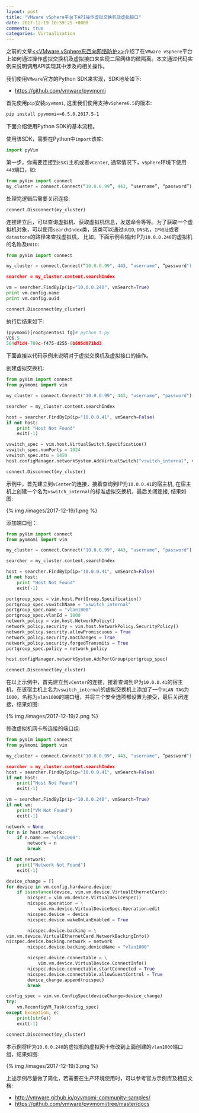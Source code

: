 ```yaml
---
layout: post
title: "VMware vSphere平台下API操作虚拟交换机及虚拟接口"
date: 2017-12-19 10:59:25 +0800
comments: true
categories: Virtualization
---
```

之前的文章[<<VMware vSphere东西向网络防护>>](http://www.just4coding.com/blog/2017/06/10/vmware-westeast/)介绍了在`VMware vSphere`平台上如何通过操作虚拟交换机及虚拟接口来实现二层网络的微隔离。本文通过代码实例来说明调用API实现其中涉及的相关操作。

我们使用`VMware`官方的Python SDK来实现，SDK地址如下:

* https://github.com/vmware/pyvmomi

首先使用`pip`安装`pyvmomi`, 这里我们使用支持`vSphere6.5`的版本:
```bash
pip install pyvmomi==6.5.0.2017.5-1
```

下面介绍使用Python SDK的基本流程。

<!--more-->

使用该SDK，需要在Python中`import`该库:

```python
import pyVim
```

第一步，你需要连接到`ESXi`主机或者`vCenter`, 通常情况下，`vSphere`环境下使用`443`端口，如:

```python
from pyVim import connect
my_cluster = connect.Connect(“10.0.0.99”, 443, “username”, “password”)
```

处理完逻辑后需要关闭连接:

```python
connect.Disconnect(my_cluster)
```

连接建立后，可以查询虚拟机、获取虚拟机信息，发送命令等等。为了获取一个虚拟机对象，可以使用`searchIndex`类，该类可以通过`UUID`, `DNS名`，`IP地址`或者`datastore`的路径来查找虚拟机， 比如，下面示例会输出IP为`10.0.0.240`的虚拟机的名称及`UUID`:

```python
from pyVim import connect

my_cluster = connect.Connect(“10.0.0.99", 443, “username", “password")

searcher = my_cluster.content.searchIndex

vm = searcher.FindByIp(ip="10.0.0.240", vmSearch=True)
print vm.config.name
print vm.config.uuid

connect.Disconnect(my_cluster)
```

执行后结果如下:

```python
(pyvmomi)[root@centos1 fg]# python t.py
VC6.5
564d71d4-709c-f475-d255-0b695d071bd3
```

下面直接以代码示例来说明对于虚拟交换机及虚拟接口的操作。

创建虚拟交换机:

```python
from pyVim import connect
from pyVmomi import vim

my_cluster = connect.Connect("10.0.0.99", 443, "username", "password")

searcher = my_cluster.content.searchIndex

host = searcher.FindByIp(ip="10.0.0.41", vmSearch=False)
if not host:
    print "Host Not Found"
    exit(-1)

vswitch_spec = vim.host.VirtualSwitch.Specification()
vswitch_spec.numPorts = 1024
vswitch_spec.mtu = 1450
host.configManager.networkSystem.AddVirtualSwitch("vswitch_internal", vswitch_spec)

connect.Disconnect(my_cluster)
```

示例中，首先建立到`vCenter`的连接，接着查询到IP为`10.0.0.41`的宿主机, 在宿主机上创建一个名为`vswitch_internal`的标准虚拟交换机，最后关闭连接, 结果如图:

{% img /images/2017-12-19/1.png %}

添加端口组：

```python
from pyVim import connect
from pyVmomi import vim

my_cluster = connect.Connect("10.0.0.99", 443, "username", "password")

searcher = my_cluster.content.searchIndex

host = searcher.FindByIp(ip="10.0.0.41", vmSearch=False)
if not host:
    print "Host Not Found"
    exit(-1)

portgroup_spec = vim.host.PortGroup.Specification()
portgroup_spec.vswitchName = "vswitch_internal"
portgroup_spec.name = "vlan1000"
portgroup_spec.vlanId = 1000
network_policy = vim.host.NetworkPolicy()
network_policy.security = vim.host.NetworkPolicy.SecurityPolicy()
network_policy.security.allowPromiscuous = True
network_policy.security.macChanges = True
network_policy.security.forgedTransmits = True
portgroup_spec.policy = network_policy

host.configManager.networkSystem.AddPortGroup(portgroup_spec)

connect.Disconnect(my_cluster)
```

在以上示例中，首先建立到`vCenter`的连接，接着查询到IP为`10.0.0.41`的宿主机，在该宿主机上名为`vswitch_internal`的虚拟交换机上添加了一个`VLAN TAG`为`1000`，名称为`vlan1000`的端口组，并将三个安全选项都设置为接受，最后关闭连接，结果如图:

{% img /images/2017-12-19/2.png %}

修改虚拟机网卡所连接的端口组:

```python
from pyVim import connect
from pyVmomi import vim

my_cluster = connect.Connect("10.0.0.99", 443, "username", “password")

searcher = my_cluster.content.searchIndex
host = searcher.FindByIp(ip="10.0.0.41", vmSearch=False)
if not host:
    print("Host Not Found")
    exit(-1)

vm = searcher.FindByIp(ip="10.0.0.240", vmSearch=True)
if not vm:
    print("VM Not Found")
    exit(-1)

network = None
for n in host.network:
    if n.name == "vlan1000":
        network = n
        break

if not network:
    print("Network Not Found")
    exit(-1)

device_change = []
for device in vm.config.hardware.device:
    if isinstance(device, vim.vm.device.VirtualEthernetCard):
        nicspec = vim.vm.device.VirtualDeviceSpec()
        nicspec.operation = \
            vim.vm.device.VirtualDeviceSpec.Operation.edit
        nicspec.device = device
        nicspec.device.wakeOnLanEnabled = True

        nicspec.device.backing = \
vim.vm.device.VirtualEthernetCard.NetworkBackingInfo()
nicspec.device.backing.network = network
        nicspec.device.backing.deviceName = "vlan1000"

        nicspec.device.connectable = \
            vim.vm.device.VirtualDevice.ConnectInfo()
        nicspec.device.connectable.startConnected = True
        nicspec.device.connectable.allowGuestControl = True
        device_change.append(nicspec)
        break

config_spec = vim.vm.ConfigSpec(deviceChange=device_change)
try:
    vm.ReconfigVM_Task(config_spec)
except Exception, e:
    print(str(e))
    exit(-1)

connect.Disconnect(my_cluster)
```

本示例将IP为`10.0.0.240`的虚拟机的虚拟网卡修改到上面创建的`vlan1000`端口组，结果如图:

{% img /images/2017-12-19/3.png %}

上述示例尽量做了简化，若需要在生产环境使用时，可以参考官方示例库及相应文档:

* http://vmware.github.io/pyvmomi-community-samples/
* https://github.com/vmware/pyvmomi/tree/master/docs

